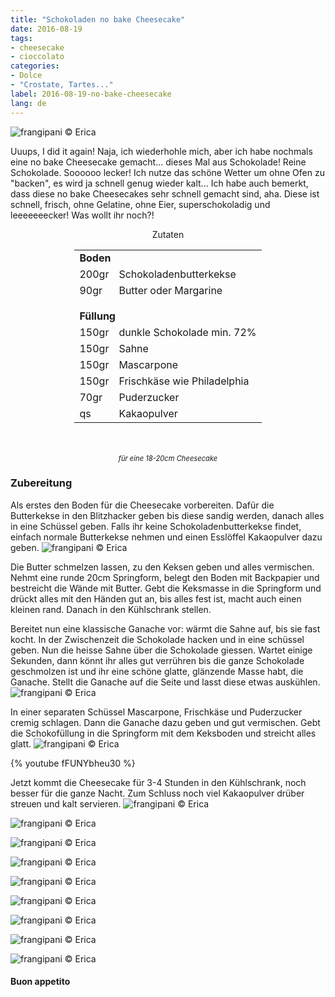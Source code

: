 ```yaml
---
title: "Schokoladen no bake Cheesecake"
date: 2016-08-19
tags:
- cheesecake
- cioccolato
categories:
- Dolce
- "Crostate, Tartes..."
label: 2016-08-19-no-bake-cheesecake
lang: de
---
```

![](../2016-08-19-no-bake-cheesecake-al-cioccolato/header.jpg "frangipani © Erica")

Uuups, I did it again! Naja, ich wiederhohle mich, aber ich habe nochmals eine no bake Cheesecake gemacht... dieses Mal aus Schokolade! Reine Schokolade. Soooooo lecker! Ich nutze das schöne Wetter um ohne Ofen zu "backen", es wird ja schnell genug wieder kalt... Ich habe auch bemerkt, dass diese no bake Cheesecakes sehr schnell gemacht sind, aha. Diese ist schnell, frisch, ohne Gelatine, ohne Eier, superschokoladig und leeeeeeecker! Was wollt ihr noch?!


<div id="wrapper" style="text-align: center">
  <div id="yourdiv" style="display: inline-block;">
    <div class="ingredients">
      <div class="ingredients-title">Zutaten</div>
      <table>
        <tbody>
          <tr>
            <td colspan="2"><b>Boden</b></td>
          </tr>
          <tr>
            <td>200gr</td>
            <td>Schokoladenbutterkekse</td>
          </tr>
          <tr>
            <td>90gr</td>
            <td>Butter oder Margarine</td>
          </tr>
          <tr style="height: 15px;"></tr>
          <tr>          
            <td colspan="2"><b>Füllung</b></td>
          </tr>      
          <tr>
            <td>150gr</td>
            <td>dunkle Schokolade min. 72%</td>
          </tr>
          <tr>
            <td>150gr</td>
            <td>Sahne</td>
          </tr>
          <tr>
            <td>150gr</td>
            <td>Mascarpone</td>
          </tr>
          <tr>
            <td>150gr</td>
            <td>Frischkäse wie Philadelphia</td>
          </tr>
          <tr>
            <td>70gr</td>
            <td>Puderzucker</td>
          </tr>
          <tr>
            <td>qs</td>
            <td>Kakaopulver</td>     
          </tr>
        </tbody>
      </table>
      <br></br>
      <i class="pull-right" style="font-size: 80%;">für eine 18-20cm Cheesecake </i>
    </div>
  </div>
</div>


<h3>
  <font color="grey">
    <i class="fa-solid fa-gears"></i>
  </font> Zubereitung
</h3>

Als erstes den Boden für die Cheesecake vorbereiten. Dafür die Butterkekse in den Blitzhacker geben bis diese sandig werden, danach alles in eine Schüssel geben. Falls ihr keine Schokoladenbutterkekse findet, einfach normale Butterkekse nehmen und einen Esslöffel Kakaopulver dazu geben. 
![](../2016-08-19-no-bake-cheesecake-al-cioccolato/biscotti.jpg "frangipani © Erica")

Die Butter schmelzen lassen, zu den Keksen geben und alles vermischen. Nehmt eine runde 20cm Springform, belegt den Boden mit Backpapier und bestreicht die Wände mit Butter. Gebt die Keksmasse in die Springform und drückt alles mit den Händen gut an, bis alles fest ist, macht auch einen kleinen rand. Danach in den Kühlschrank stellen. 

Bereitet nun eine klassische Ganache vor: wärmt die Sahne auf, bis sie fast kocht. In der Zwischenzeit die Schokolade hacken und in eine schüssel geben. Nun die heisse Sahne über die Schokolade giessen. Wartet einige Sekunden, dann könnt ihr alles gut verrühren bis die ganze Schokolade geschmolzen ist und ihr eine schöne glatte, glänzende Masse habt, die Ganache. Stellt die Ganache auf die Seite und lasst diese etwas auskühlen.
![](../2016-08-19-no-bake-cheesecake-al-cioccolato/ganache.jpg "frangipani © Erica")

In einer separaten Schüssel Mascarpone, Frischkäse und Puderzucker cremig schlagen. Dann die Ganache dazu geben und gut vermischen. Gebt die Schokofüllung in die Springform mit dem Keksboden und streicht alles glatt.
![](../2016-08-19-no-bake-cheesecake-al-cioccolato/teglia.jpg "frangipani © Erica")

{% youtube fFUNYbheu30 %}

Jetzt kommt die Cheesecake für 3-4 Stunden in den Kühlschrank, noch besser für die ganze Nacht. Zum Schluss noch viel Kakaopulver drüber streuen und kalt servieren.
![](../2016-08-19-no-bake-cheesecake-al-cioccolato/risultato1.jpg "frangipani © Erica")

![](../2016-08-19-no-bake-cheesecake-al-cioccolato/risultato2.jpg "frangipani © Erica")

![](../2016-08-19-no-bake-cheesecake-al-cioccolato/risultato3.jpg "frangipani © Erica")

![](../2016-08-19-no-bake-cheesecake-al-cioccolato/risultato4.jpg "frangipani © Erica")

![](../2016-08-19-no-bake-cheesecake-al-cioccolato/risultato5.jpg "frangipani © Erica")

![](../2016-08-19-no-bake-cheesecake-al-cioccolato/risultato6.jpg "frangipani © Erica")

![](../2016-08-19-no-bake-cheesecake-al-cioccolato/risultato7.jpg "frangipani © Erica")

![](../2016-08-19-no-bake-cheesecake-al-cioccolato/risultato8.jpg "frangipani © Erica")

![](../2016-08-19-no-bake-cheesecake-al-cioccolato/risultato9.jpg "frangipani © Erica")

<h4>Buon appetito
  <font color="red">
    <i class="fa-regular fa-face-smile"></i>
  </font>
</h4>
